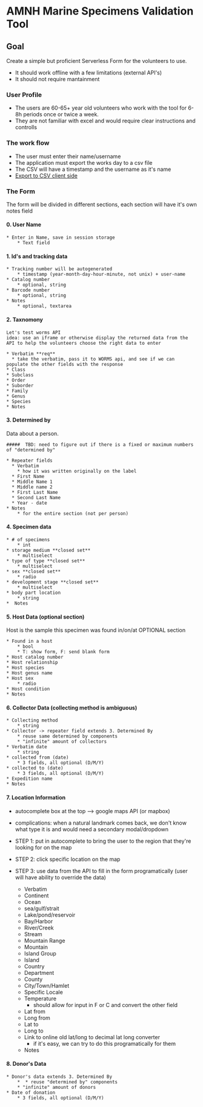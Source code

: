 # AMNH Marine Specimens Validation Tool

## Goal

Create a simple but proficient Serverless Form for the volunteers to use.

* It should work offline with a few limitations (external API's)
* It should not require mantainment


### User Profile

* The users are 60-65+ year old volunteers who work with the tool for 6-8h periods once or twice a week.
* They are not familiar with excel and would require clear instructions and controlls

### The work flow

* The user must enter their name/username
* The application must export the works day to a csv file
* The CSV will have a timestamp and the username as it's name
* [Export to CSV client side](https://stackoverflow.com/questions/14964035/how-to-export-javascript-array-info-to-csv-on-client-side)

### The Form

The form will be divided in different sections, each section will have it's own notes field 

#### 0. User Name
	* Enter in Name, save in session storage
  		* Text field

#### 1. Id's and tracking data

	* Tracking number will be autogenerated
  		* timestamp (year-month-day-hour-minute, not unix) + user-name
	* Catalog number
  		* optional, string
	* Barcode number
  		* optional, string
	* Notes
  		* optional, textarea

#### 2. Taxnomony
	
	Let's test worms API
    idea: use an iframe or otherwise display the returned data from the API to help the volunteers choose the right data to enter 

	* Verbatim **req**
	  * take the verbatim, pass it to WORMS api, and see if we can populate the other fields with the response 
	* Class
	* Subclass
	* Order
	* Suborder
	* Family 
	* Genus 
	* Species 
	* Notes

#### 3. Determined by
Data about a person. 

	#####  TBD: need to figure out if there is a fixed or maximum numbers of "determined by"

	* Repeater fields
      * Verbatim
        * how it was written originally on the label 
      * First Name
      * Middle Name 1
      * Middle name 2
      * First Last Name
      * Second Last Name
      * Year - date
    * Notes
    	* for the entire section (not per person) 

#### 4. Specimen data
	
	* # of specimens
		* int
	* storage medium **closed set**
		* multiselect
	* type of type **closed set**
		* multiselect	 
	* sex **closed set**
		* radio 	
	* development stage **closed set**
		* multiselect	 
	* body part location
		* string
	*  Notes

#### 5. Host Data (optional section)
Host is the sample this specimen was found in/on/at
OPTIONAL section

	* Found in a host
		* bool 
		* T: show form, F: send blank form
	* Host catalog number
	* Host relationship
	* Host species
	* Host genus name
	* Host sex
		* radio  
	* Host condition
	* Notes

#### 6. Collector Data (collecting method is ambiguous)

	* Collecting method
		* string 
	* Collector -> repeater field extends 3. Determined By
		* reuse same determined by components
		* "infinite" amount of collectors
	* Verbatim date
		* string 
	* collected from (date)
		* 3 fields, all optional (D/M/Y) 
	* collected to (date)
		* 3 fields, all optional (D/M/Y)  
	* Expedition name
	* Notes

#### 7. Location Information
* autocomplete box at the top --> google maps API (or mapbox)
* complications: when a natural landmark comes back, we don't know what type it is and would need a secondary modal/dropdown

* STEP 1: put in autocomplete to bring the user to the region that they're looking for on the map
* STEP 2: click specific location on the map 
* STEP 3: use data from the API to fill in the form programatically (user will have ability to override the data) 


	* Verbatim
	* Continent
	* Ocean
	* sea/gulf/strait
	* Lake/pond/reservoir
	* Bay/Harbor
	* River/Creek
	* Stream
	* Mountain Range
	* Mountain
	* Island Group
	* Island
	* Country
	* Department
	* County
	* City/Town/Hamlet
	* Specific Locale
	* Temperature 
		* should allow for input in F or C and convert the other field
	* Lat from
	* Long from
	* Lat to
	* Long to
	* Link to online old lat/long to decimal lat long converter
		* if it's easy, we can try to do this programatically for them  
	* Notes

#### 8. Donor's Data

	* Donor's data extends 3. Determined By
		*  * reuse "determined by" components
		* "infinite" amount of donors
	* Date of donation
		* 3 fields, all optional (D/M/Y) 


	
